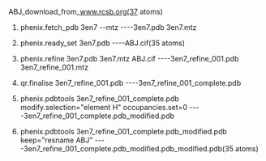 ABJ_download_from_www.rcsb.org(37 atoms)

1. phenix.fetch_pdb 3en7 --mtz    ----3en7.pdb 3en7.mtz

2. phenix.ready_set 3en7.pdb    ----ABJ.cif(35 atoms)

3. phenix.refine 3en7.pdb 3en7.mtz ABJ.cif    ----3en7_refine_001.pdb 3en7_refine_001.mtz

4. qr.finalise 3en7_refine_001.pdb    ----3en7_refine_001_complete.pdb

5. phenix.pdbtools 3en7_refine_001_complete.pdb modify.selection="element H" occupancies.set=0    ----3en7_refine_001_complete.pdb_modified.pdb

6. phenix.pdbtools 3en7_refine_001_complete.pdb_modified.pdb keep="resname ABJ"    ----3en7_refine_001_complete.pdb_modified.pdb_modified.pdb(35 atoms)
